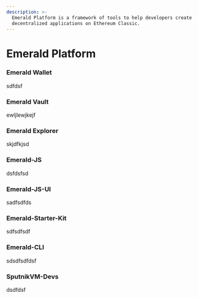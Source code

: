 ```yaml
---
description: >-
  Emerald Platform is a framework of tools to help developers create
  decentralized applications on Ethereum Classic.
---
```


# Emerald Platform

### 

### Emerald Wallet

sdfdsf

### Emerald Vault

ewljlewjkejf

### Emerald Explorer

skjdfkjsd

### Emerald-JS

dsfdsfsd

### Emerald-JS-UI

sadfsdfds

### Emerald-Starter-Kit

sdfsdfsdf

### Emerald-CLI

sdsdfsdfdsf

### SputnikVM-Devs

dsdfdsf

